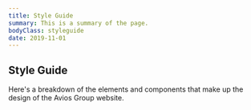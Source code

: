 ```yaml
---
title: Style Guide
summary: This is a summary of the page.
bodyClass: styleguide
date: 2019-11-01
---
```


## Style Guide

Here's a breakdown of the elements and components that make up the design of the Avios Group website.
